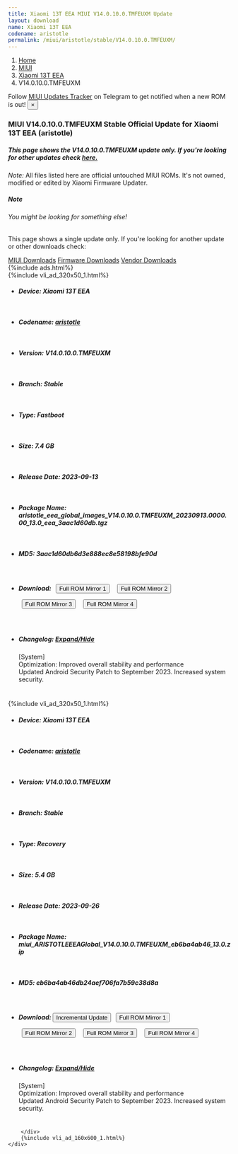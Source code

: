 ```yaml
---
title: Xiaomi 13T EEA MIUI V14.0.10.0.TMFEUXM Update
layout: download
name: Xiaomi 13T EEA
codename: aristotle
permalink: /miui/aristotle/stable/V14.0.10.0.TMFEUXM/
---
```

<nav aria-label="breadcrumb">
    <ol class="breadcrumb">
        <li class="breadcrumb-item"><a href="/">Home</a></li>
        <li class="breadcrumb-item"><a href="/miui/">MIUI</a></li>
        <li class="breadcrumb-item"><a href="/miui/aristotle/">Xiaomi 13T EEA</a></li>
        <li class="breadcrumb-item active" aria-current="page">V14.0.10.0.TMFEUXM</li>
    </ol>
</nav>
<div class="alert alert-primary alert-dismissible fade show" role="alert">
    Follow <a href="https://t.me/MIUIUpdatesTracker" class="alert-link">MIUI Updates Tracker</a> on Telegram to get
    notified when a new ROM is out!
    <button type="button" class="close" data-dismiss="alert" aria-label="Close">
        <span aria-hidden="true">&times;</span>
    </button>
</div>
<div class="col-12 mx-auto">
    <h3 class="title bg-light p-2 rounded">MIUI V14.0.10.0.TMFEUXM Stable Official Update for Xiaomi 13T EEA (aristotle)</h3>
    <h5>This page shows the V14.0.10.0.TMFEUXM update only. If you're looking for other updates check
        <a href="/miui/aristotle/">here.</a></h5>
    <p><i>Note: </i>All files listed here are official untouched MIUI ROMs.
        It's not owned, modified or edited by Xiaomi Firmware Updater.</p>
    <div class="card">
        <div class="card-body">
            <h5 class="card-title">Note</h5>
            <h6 class="card-subtitle mb-2 text-muted">You might be looking for something else!</h6>
            <p class="card-text">This page shows a single update only.
                If you're looking for another update or other downloads check:</p>
            <a href="/miui/" class="card-link">MIUI Downloads</a>
            <a href="/firmware/" class="card-link">Firmware Downloads</a>
            <a href="/vendor/" class="card-link">Vendor Downloads</a>
        </div>
    </div>
    {%include ads.html%}
    <div class="row justify-content-center">
        <div class="col-10" id="downloads">
                    <div class="card card-body">
            {%include vli_ad_320x50_1.html%}
            <ul class="list-unstyled">
                <li style="padding-bottom: 10px;">
                    <h5><b>Device: </b>Xiaomi 13T EEA</h5>
                </li>
                <li style="padding-bottom: 10px;">
                    <h5><b>Codename: </b> <a href="/miui/aristotle/" target="_blank">aristotle</a> </h5>
                </li>
                <li style="padding-bottom: 10px;">
                    <h5><b>Version: </b>V14.0.10.0.TMFEUXM</h5>
                </li>
                <li style="padding-bottom: 10px;">
                    <h5><b>Branch: </b>Stable</h5>
                </li>
                <li style="padding-bottom: 10px;">
                    <h5><b>Type: </b>Fastboot</h5>
                </li>
                <li style="padding-bottom: 10px;">
                    <h5><b>Size: </b>7.4 GB</h5>
                </li>
                <li style="padding-bottom: 10px;">
                    <h5><b>Release Date: </b>2023-09-13</h5>
                </li>
                <li style="padding-bottom: 10px;">
                    <h5><b>Package Name: </b><span id="filename" class="text-dark">aristotle_eea_global_images_V14.0.10.0.TMFEUXM_20230913.0000.00_13.0_eea_3aac1d60db.tgz</span></h5>
                </li>
                <li style="padding-bottom: 10px;">
                    <h5><b>MD5: </b><span id="md5" class="text-muted">3aac1d60db6d3e888ec8e58198bfe90d</span></h5>
                </li>
                <li style="padding-bottom: 10px;">
                    <h5><b>Download: </b> <button type="button" id="download" class="btn btn-primary" style="margin: 7px;" onclick="window.open('https://bigota.d.miui.com/V14.0.10.0.TMFEUXM/aristotle_eea_global_images_V14.0.10.0.TMFEUXM_20230913.0000.00_13.0_eea_3aac1d60db.tgz', '_blank');"><i class="fa fa-download"></i> Full ROM Mirror 1</button> <button type="button" id="download" class="btn btn-primary" style="margin: 7px;" onclick="window.open('https://ks3orig.bigota.d.miui.com/V14.0.10.0.TMFEUXM/aristotle_eea_global_images_V14.0.10.0.TMFEUXM_20230913.0000.00_13.0_eea_3aac1d60db.tgz', '_blank');"><i class="fa fa-download"></i> Full ROM Mirror 2</button> <button type="button" id="download" class="btn btn-primary" style="margin: 7px;" onclick="window.open('https://airtel.bigota.d.miui.com/V14.0.10.0.TMFEUXM/aristotle_eea_global_images_V14.0.10.0.TMFEUXM_20230913.0000.00_13.0_eea_3aac1d60db.tgz', '_blank');"><i class="fa fa-download"></i> Full ROM Mirror 3</button> <button type="button" id="download" class="btn btn-primary" style="margin: 7px;" onclick="window.open('https://hugeota.d.miui.com/V14.0.10.0.TMFEUXM/aristotle_eea_global_images_V14.0.10.0.TMFEUXM_20230913.0000.00_13.0_eea_3aac1d60db.tgz', '_blank');"><i class="fa fa-download"></i> Full ROM Mirror 4</button></h5>
                </li>
                <li style="padding-bottom: 10px;">
                    <h5><b>Changelog: </b><a href="#aristotle_1_changelog" data-toggle="collapse" role="button"
                            aria-expanded="false" aria-controls="aristotle_1_changelog"> <i class="fa fa-arrow-down"
                                aria-hidden="true"></i> Expand/Hide</a></h5>
                    <div class="collapse" id="aristotle_1_changelog">
                        <p id="changelog_text">[System]<br>Optimization: Improved overall stability and performance<br>Updated Android Security Patch to September 2023. Increased system security.</p>
                    </div>
                </li>
            </ul>
        </div>
        <div class="card card-body">
            {%include vli_ad_320x50_1.html%}
            <ul class="list-unstyled">
                <li style="padding-bottom: 10px;">
                    <h5><b>Device: </b>Xiaomi 13T EEA</h5>
                </li>
                <li style="padding-bottom: 10px;">
                    <h5><b>Codename: </b> <a href="/miui/aristotle/" target="_blank">aristotle</a> </h5>
                </li>
                <li style="padding-bottom: 10px;">
                    <h5><b>Version: </b>V14.0.10.0.TMFEUXM</h5>
                </li>
                <li style="padding-bottom: 10px;">
                    <h5><b>Branch: </b>Stable</h5>
                </li>
                <li style="padding-bottom: 10px;">
                    <h5><b>Type: </b>Recovery</h5>
                </li>
                <li style="padding-bottom: 10px;">
                    <h5><b>Size: </b>5.4 GB</h5>
                </li>
                <li style="padding-bottom: 10px;">
                    <h5><b>Release Date: </b>2023-09-26</h5>
                </li>
                <li style="padding-bottom: 10px;">
                    <h5><b>Package Name: </b><span id="filename" class="text-dark">miui_ARISTOTLEEEAGlobal_V14.0.10.0.TMFEUXM_eb6ba4ab46_13.0.zip</span></h5>
                </li>
                <li style="padding-bottom: 10px;">
                    <h5><b>MD5: </b><span id="md5" class="text-muted">eb6ba4ab46db24aef706fa7b59c38d8a</span></h5>
                </li>
                <li style="padding-bottom: 10px;">
                    <h5><b>Download: </b><button type="button" id="incremental_download" class="btn btn-warning" onclick="window.open('https://bigota.d.miui.com/V14.0.10.0.TMFEUXM/miui-blockota-aristotle_eea_global-V14.0.9.0.TMFEUXM-V14.0.10.0.TMFEUXM-9a78b3971f-13.0.zip', '_blank');"><i class="fa fa-download"></i> Incremental Update</button> <button type="button" id="download" class="btn btn-primary" style="margin: 7px;" onclick="window.open('https://bigota.d.miui.com/V14.0.10.0.TMFEUXM/miui_ARISTOTLEEEAGlobal_V14.0.10.0.TMFEUXM_eb6ba4ab46_13.0.zip', '_blank');"><i class="fa fa-download"></i> Full ROM Mirror 1</button> <button type="button" id="download" class="btn btn-primary" style="margin: 7px;" onclick="window.open('https://ks3orig.bigota.d.miui.com/V14.0.10.0.TMFEUXM/miui_ARISTOTLEEEAGlobal_V14.0.10.0.TMFEUXM_eb6ba4ab46_13.0.zip', '_blank');"><i class="fa fa-download"></i> Full ROM Mirror 2</button> <button type="button" id="download" class="btn btn-primary" style="margin: 7px;" onclick="window.open('https://airtel.bigota.d.miui.com/V14.0.10.0.TMFEUXM/miui_ARISTOTLEEEAGlobal_V14.0.10.0.TMFEUXM_eb6ba4ab46_13.0.zip', '_blank');"><i class="fa fa-download"></i> Full ROM Mirror 3</button> <button type="button" id="download" class="btn btn-primary" style="margin: 7px;" onclick="window.open('https://hugeota.d.miui.com/V14.0.10.0.TMFEUXM/miui_ARISTOTLEEEAGlobal_V14.0.10.0.TMFEUXM_eb6ba4ab46_13.0.zip', '_blank');"><i class="fa fa-download"></i> Full ROM Mirror 4</button></h5>
                </li>
                <li style="padding-bottom: 10px;">
                    <h5><b>Changelog: </b><a href="#aristotle_2_changelog" data-toggle="collapse" role="button"
                            aria-expanded="false" aria-controls="aristotle_2_changelog"> <i class="fa fa-arrow-down"
                                aria-hidden="true"></i> Expand/Hide</a></h5>
                    <div class="collapse" id="aristotle_2_changelog">
                        <p id="changelog_text">[System]<br>Optimization: Improved overall stability and performance<br>Updated Android Security Patch to September 2023. Increased system security.</p>
                    </div>
                </li>
            </ul>
        </div>

        </div>
        {%include vli_ad_160x600_1.html%}
    </div>
</div>
